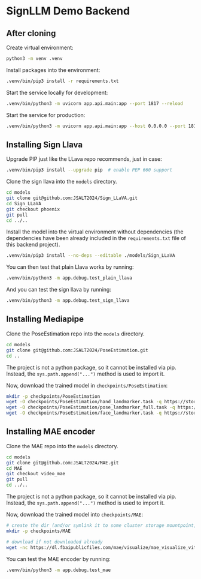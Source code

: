 # SignLLM Demo Backend

## After cloning

Create virtual environment:

```bash
python3 -m venv .venv
```

Install packages into the environment:

```bash
.venv/bin/pip3 install -r requirements.txt
```

Start the service locally for development:

```bash
.venv/bin/python3 -m uvicorn app.api.main:app --port 1817 --reload
```

Start the service for production:

```bash
.venv/bin/python3 -m uvicorn app.api.main:app --host 0.0.0.0 --port 1817
```


## Installing Sign Llava

Upgrade PIP just like the LLava repo recommends, just in case:

```bash
.venv/bin/pip3 install --upgrade pip  # enable PEP 660 support
```

Clone the sign llava into the `models` directory.

```bash
cd models
git clone git@github.com:JSALT2024/Sign_LLaVA.git
cd Sign_LLaVA
git checkout phoenix
git pull
cd ../..
```

Install the model into the virtual environment without dependencies (the dependencies have been already included in the `requirements.txt` file of this backend project).

```bash
.venv/bin/pip3 install --no-deps --editable ./models/Sign_LLaVA
```

You can then test that plain Llava works by running:

```bash
.venv/bin/python3 -m app.debug.test_plain_llava
```

And you can test the sign llava by running:

```bash
.venv/bin/python3 -m app.debug.test_sign_llava
```


## Installing Mediapipe

Clone the PoseEstimation repo into the `models` directory.

```bash
cd models
git clone git@github.com:JSALT2024/PoseEstimation.git
cd ..
```

The project is not a python package, so it cannot be installed via pip. Instead, the `sys.path.append("...")` method is used to import it.

Now, download the trained model in `checkpoints/PoseEstimation`:

```bash
mkdir -p checkpoints/PoseEstimation
wget -O checkpoints/PoseEstimation/hand_landmarker.task -q https://storage.googleapis.com/mediapipe-models/hand_landmarker/hand_landmarker/float16/1/hand_landmarker.task
wget -O checkpoints/PoseEstimation/pose_landmarker_full.task -q https://storage.googleapis.com/mediapipe-models/pose_landmarker/pose_landmarker_full/float16/latest/pose_landmarker_full.task
wget -O checkpoints/PoseEstimation/face_landmarker.task -q https://storage.googleapis.com/mediapipe-models/face_landmarker/face_landmarker/float16/latest/face_landmarker.task
```


## Installing MAE encoder

Clone the MAE repo into the `models` directory.

```bash
cd models
git clone git@github.com:JSALT2024/MAE.git
cd MAE
git checkout video_mae
git pull
cd ../..
```

The project is not a python package, so it cannot be installed via pip. Instead, the `sys.path.append("...")` method is used to import it.

Now, download the trained model into `checkpoints/MAE`:

```bash
# create the dir (and/or symlink it to some cluster storage mountpoint, since theres going to be more data present here)
mkdir -p checkpoints/MAE

# download if not downloaded already
wget -nc https://dl.fbaipublicfiles.com/mae/visualize/mae_visualize_vit_large.pth -P checkpoints/MAE
```

You can test the MAE encoder by running:

```bash
.venv/bin/python3 -m app.debug.test_mae
```
